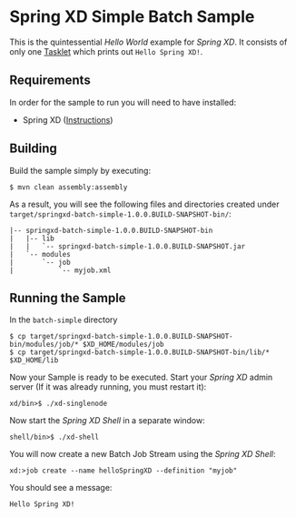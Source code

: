Spring XD Simple Batch Sample
=============================

This is the quintessential *Hello World* example for *Spring XD*. It consists of only one [Tasklet](http://static.springsource.org/spring-batch/apidocs/org/springframework/batch/core/step/tasklet/Tasklet.html) which prints out `Hello Spring XD!`.

## Requirements

In order for the sample to run you will need to have installed:

* Spring XD ([Instructions](https://github.com/SpringSource/spring-xd/wiki/Getting-Started))

## Building

Build the sample simply by executing:

	$ mvn clean assembly:assembly

As a result, you will see the following files and directories created under `target/springxd-batch-simple-1.0.0.BUILD-SNAPSHOT-bin/`:

```
|-- springxd-batch-simple-1.0.0.BUILD-SNAPSHOT-bin
|   |-- lib
|   |   `-- springxd-batch-simple-1.0.0.BUILD-SNAPSHOT.jar
|   `-- modules
|       `-- job
|           `-- myjob.xml
```

## Running the Sample

In the `batch-simple` directory

	$ cp target/springxd-batch-simple-1.0.0.BUILD-SNAPSHOT-bin/modules/job/* $XD_HOME/modules/job
	$ cp target/springxd-batch-simple-1.0.0.BUILD-SNAPSHOT-bin/lib/* $XD_HOME/lib

Now your Sample is ready to be executed. Start your *Spring XD* admin server (If it was already running, you must restart it):

	xd/bin>$ ./xd-singlenode

Now start the *Spring XD Shell* in a separate window:

	shell/bin>$ ./xd-shell

You will now create a new Batch Job Stream using the *Spring XD Shell*:

	xd:>job create --name helloSpringXD --definition "myjob"

You should see a message:

	Hello Spring XD!

